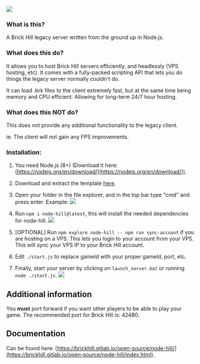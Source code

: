 ![](https://cdn.discordapp.com/attachments/601268924251897856/625840747828084757/node-hill_SMALL.png)

### What is this?
A Brick Hill legacy server written from the ground up in Node.js.

### What does this do?
It allows you to host Brick Hill servers efficiently, and headlessly (VPS hosting, etc). It comes
with a fully-packed scripting API that lets you do things the legacy server normally couldn't do.

It can load .brk files to the client extremely fast, but at the same time being memory and CPU
efficient. Allowing for long-term 24/7 hour hosting.

### What does this NOT do?
This does not provide any additional functionality to the legacy client.

ie. The client will not gain any FPS improvements.

### Installation:

1. You need Node.js (8+) (Download it here: [https://nodejs.org/en/download/](https://nodejs.org/en/download/)).

2. Download and extract the template [here](https://cdn.discordapp.com/attachments/705586171052294184/743612858943668384/Node-hill-8.4.0-Template.zip).

3. Open your folder in the file explorer, and in the top bar type "cmd" and press enter.
Example: ![](https://cdn.discordapp.com/attachments/601268924251897856/648273282315059247/unknown.png)

4. Run `npm i node-hill@latest`, this will install the needed dependencies for node-hill.
![](https://cdn.discordapp.com/attachments/601268924251897856/648273827704602635/unknown.png)

5. [OPTIONAL] Run `npm explore node-hill -- npm run sync-account` if you are hosting on a VPS. This lets you login to your
account from your VPS. This will sync your VPS IP to your Brick Hill account.

6. Edit `./start.js` to replace gameId with your proper gameId, port, etc.

7. Finally, start your server by clicking on `launch_server.bat` or running `node ./start.js`.
![](https://cdn.discordapp.com/attachments/601268924251897856/648274112740982794/unknown.png)


## Additional information
You __must__ port forward if you want other players to be able to play your game. The recommended port for Brick Hill is: 42480.

## Documentation
Can be found here: [https://brickhill.gitlab.io/open-source/node-hill/](https://brickhill.gitlab.io/open-source/node-hill/index.html).
